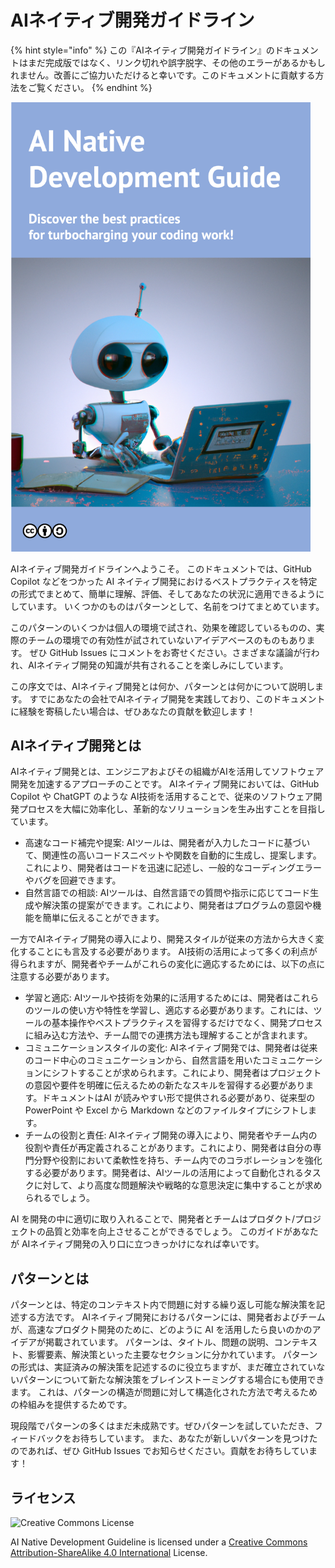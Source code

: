 # AIネイティブ開発ガイドライン

{% hint style="info" %}
この『AIネイティブ開発ガイドライン』のドキュメントはまだ完成版ではなく、リンク切れや誤字脱字、その他のエラーがあるかもしれません。改善にご協力いただけると幸いです。このドキュメントに貢献する方法をご覧ください。
{% endhint %}

<img src="../../top.png" width="480px" />

AIネイティブ開発ガイドラインへようこそ。
このドキュメントでは、GitHub Copilot などをつかった AI ネイティブ開発におけるベストプラクティスを特定の形式でまとめて、簡単に理解、評価、そしてあなたの状況に適用できるようにしています。
いくつかのものはパターンとして、名前をつけてまとめています。

このパターンのいくつかは個人の環境で試され、効果を確認しているものの、実際のチームの環境での有効性が試されていないアイデアベースのものもあります。
ぜひ GitHub Issues にコメントをお寄せください。さまざまな議論が行われ、AIネイティブ開発の知識が共有されることを楽しみにしています。

この序文では、AIネイティブ開発とは何か、パターンとは何かについて説明します。
すでにあなたの会社でAIネイティブ開発を実践しており、このドキュメントに経験を寄稿したい場合は、ぜひあなたの貢献を歓迎します！

## AIネイティブ開発とは

AIネイティブ開発とは、エンジニアおよびその組織がAIを活用してソフトウェア開発を加速するアプローチのことです。
AIネイティブ開発においては、GitHub Copilot や ChatGPT のような AI技術を活用することで、従来のソフトウェア開発プロセスを大幅に効率化し、革新的なソリューションを生み出すことを目指しています。

* 高速なコード補完や提案: AIツールは、開発者が入力したコードに基づいて、関連性の高いコードスニペットや関数を自動的に生成し、提案します。これにより、開発者はコードを迅速に記述し、一般的なコーディングエラーやバグを回避できます。
* 自然言語での相談: AIツールは、自然言語での質問や指示に応じてコード生成や解決策の提案ができます。これにより、開発者はプログラムの意図や機能を簡単に伝えることができます。

一方でAIネイティブ開発の導入により、開発スタイルが従来の方法から大きく変化することにも言及する必要があります。
AI技術の活用によって多くの利点が得られますが、開発者やチームがこれらの変化に適応するためには、以下の点に注意する必要があります。

* 学習と適応: AIツールや技術を効果的に活用するためには、開発者はこれらのツールの使い方や特性を学習し、適応する必要があります。これには、ツールの基本操作やベストプラクティスを習得するだけでなく、開発プロセスに組み込む方法や、チーム間での連携方法も理解することが含まれます。
* コミュニケーションスタイルの変化: AIネイティブ開発では、開発者は従来のコード中心のコミュニケーションから、自然言語を用いたコミュニケーションにシフトすることが求められます。これにより、開発者はプロジェクトの意図や要件を明確に伝えるための新たなスキルを習得する必要があります。ドキュメントはAI が読みやすい形で提供される必要があり、従来型の PowerPoint や Excel から Markdown などのファイルタイプにシフトします。
* チームの役割と責任: AIネイティブ開発の導入により、開発者やチーム内の役割や責任が再定義されることがあります。これにより、開発者は自分の専門分野や役割において柔軟性を持ち、チーム内でのコラボレーションを強化する必要があります。開発者は、AIツールの活用によって自動化されるタスクに対して、より高度な問題解決や戦略的な意思決定に集中することが求められるでしょう。

AI を開発の中に適切に取り入れることで、開発者とチームはプロダクト/プロジェクトの品質と効率を向上させることができるでしょう。
このガイドがあなたが AIネイティブ開発の入り口に立つきっかけになれば幸いです。

## パターンとは

パターンとは、特定のコンテキスト内で問題に対する繰り返し可能な解決策を記述する方法です。
AIネイティブ開発におけるパターンには、開発者およびチームが、高速なプロダクト開発のために、どのように AI を活用したら良いのかのアイデアが掲載されています。
パターンは、タイトル、問題の説明、コンテキスト、影響要素、解決策といった主要なセクションに分かれています。
パターンの形式は、実証済みの解決策を記述するのに役立ちますが、まだ確立されていないパターンについて新たな解決策をブレインストーミングする場合にも使用できます。
これは、パターンの構造が問題に対して構造化された方法で考えるための枠組みを提供するためです。

現段階でパターンの多くはまだ未成熟です。ぜひパターンを試していただき、フィードバックをお待ちしています。
また、あなたが新しいパターンを見つけたのであれば、ぜひ GitHub Issues でお知らせください。貢献をお待ちしています！

## ライセンス

![Creative Commons License](https://i.creativecommons.org/l/by-sa/4.0/88x31.png)

AI Native Development Guideline is licensed under a [Creative Commons Attribution-ShareAlike 4.0 International](http://creativecommons.org/licenses/by-sa/4.0/) License.
